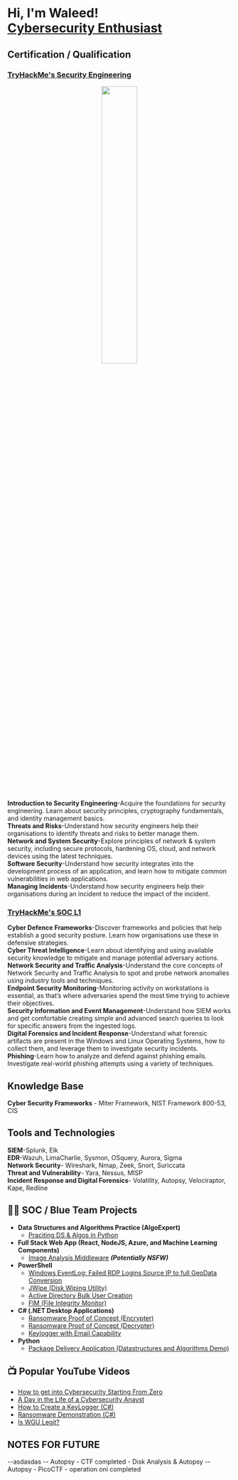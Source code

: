 <h1>Hi, I'm Waleed! <br/><a href="https://www.linkedin.com/in/mohammed-waleed-9358881b0/">Cybersecurity Enthusiast</a> </h1>
 
<h2> Certification / Qualification  </h2>

<h3><a href="https://www.tryhackme.com/">TryHackMe's Security Engineering</a></h3>
<p align="center"><img src="https://tryhackme-certificates.s3-eu-west-1.amazonaws.com/THM-EONT1KZEP5.png" height="40%" width="40%" /><p/></p> <br/>

<b>Introduction to Security Engineering</b>-Acquire the foundations for security engineering. Learn about security principles, cryptography fundamentals, and identity management basics.<br/>
<b>Threats and Risks</b>-Understand how security engineers help their organisations to identify threats and risks to better manage them.<br/>
<b>Network and System Security</b>-Explore principles of network & system security, including secure protocols, hardening OS, cloud, and network devices using the latest techniques.<br/>
<b>Software Security</b>-Understand how security integrates into the development process of an application, and learn how to mitigate common vulnerabilities in web applications.<br/>
<b>Managing Incidents</b>-Understand how security engineers help their organisations during an incident to reduce the impact of the incident.

<h3><a href="https://www.tryhackme.com/">TryHackMe's SOC L1 </a></h3>

<b>Cyber Defence Frameworks</b>-Discover frameworks and policies that help establish a good security posture. Learn how organisations use these in defensive strategies. <br/>
<b>Cyber Threat Intelligence</b>-Learn about identifying and using available security knowledge to mitigate and manage potential adversary actions. <br/>
<b>Network Security and Traffic Analysis</b>-Understand the core concepts of Network Security and Traffic Analysis to spot and probe network anomalies using industry tools and techniques. <br/>
<b>Endpoint Security Monitoring</b>-Monitoring activity on workstations is essential, as that’s where adversaries spend the most time trying to achieve their objectives. <br/>
<b>Security Information and Event Management</b>-Understand how SIEM works and get comfortable creating simple and advanced search queries to look for specific answers from the ingested logs. <br/>
<b>Digital Forensics and Incident Response</b>-Understand what forensic artifacts are present in the Windows and Linux Operating Systems, how to collect them, and leverage them to investigate security incidents. <br/>
<b>Phishing</b>-Learn how to analyze and defend against phishing emails. Investigate real-world phishing attempts using a variety of techniques. <br/>

<h2>Knowledge Base </h2>

<b>Cyber Security Frameworks</b> - Miter Framework, NIST Framework 800-53, CIS <br/>
<b></b>

<h2> Tools and Technologies</h2>
<b>SIEM</b>-Splunk, Elk <br/>
<b>EDR</b>-Wazuh, LimaCharlie, Sysmon, OSquery, Aurora, Sigma <br/>
<b>Network Security</b>- Wireshark, Nmap, Zeek, Snort, Suriccata <br/>
<b>Threat and Vulnerability</b>- Yara, Nessus, MISP <br/>
<b>Incident Response and Digital Forensics</b>- Volatility, Autopsy, Velociraptor, Kape, Redline


<h2>👨‍💻 SOC / Blue Team Projects </h2>

- <b>Data Structures and Algorithms Practice (AlgoExpert)</b>
  - [Praciting DS & Algos in Python](https://github.com/joshmadakor1/Algorithms-Practice)
- <b>Full Stack Web App (React, NodeJS, Azure, and Machine Learning Components)</b>
  - [Image Analysis Middleware](https://github.com/joshmadakor1/4chan-Image-Analysis-Middleware-C964) <b><i>(Potentially NSFW)</b></i>
- <b>PowerShell</b>
  - [Windows EventLog: Failed RDP Logins Source IP to full GeoData Conversion](https://github.com/joshmadakor1/Sentinel-Lab)
  - [JWipe (Disk Wiping Utility)](https://github.com/joshmadakor1/Jwipe.PowerShell)
  - [Active Directory Bulk User Creation](https://github.com/joshmadakor1/AD_PS)
  - [FIM (File Integrity Monitor)](https://github.com/joshmadakor1/PowerShell-Integrity-FIM)
- <b>C# (.NET Desktop Applications)</b>
  - [Ransomware Proof of Concept (Encrypter)](https://github.com/joshmadakor1/EncrypterPOC)
  - [Ransomware Proof of Concept (Decrypter)](https://github.com/joshmadakor1/DecrypterPOC)
  - [Keylogger with Email Capability](https://github.com/joshmadakor1/Key-Logger-With-Email)
- <b>Python</b>
  - [Package Delivery Application (Datastructures and Algorithms Demo)](https://github.com/joshmadakor1/Package-Delivery-Pathfinding-Algorithm)

<h2>📺 Popular YouTube Videos</h2>

- [How to get into Cybersecurity Starting From Zero](https://www.youtube.com/watch?v=a83ASGn_V_s)
- [A Day in the Life of a Cybersecurity Anayst](https://www.youtube.com/watch?v=uHy3oM7NnoU)
- [How to Create a KeyLogger (C#)](https://www.youtube.com/watch?v=N-L9hklSlNk)
- [Ransomware Demonstration (C#)](https://www.youtube.com/watch?v=OfvdQeh79s0)
- [Is WGU Legit?](https://www.youtube.com/watch?v=E2MwRWxDBkA)

<h2> NOTES FOR FUTURE </h2>
--asdasdas
-- Autopsy - CTF completed - Disk Analysis & Autopsy
--Autopsy - PicoCTF - operation oni completed 


